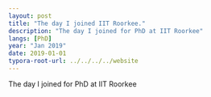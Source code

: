 ```yaml
---
layout: post
title: "The day I joined IIT Roorkee."
description: "The day I joined for PhD at IIT Roorkee"
langs: [PhD]
year: "Jan 2019"
date: 2019-01-01
typora-root-url: ../../../../website
---
```


The day I joined for PhD at IIT Roorkee